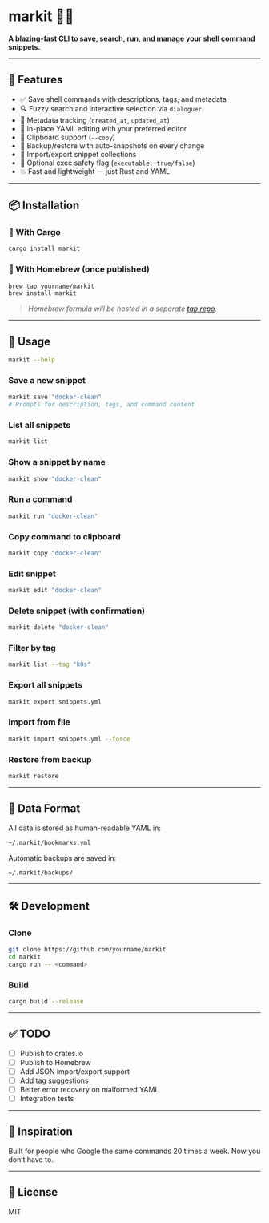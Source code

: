 # markit 🧠✨

**A blazing-fast CLI to save, search, run, and manage your shell command snippets.**

---

## 🚀 Features

- ✅ Save shell commands with descriptions, tags, and metadata
- 🔍 Fuzzy search and interactive selection via `dialoguer`
- 🧠 Metadata tracking (`created_at`, `updated_at`)
- 📝 In-place YAML editing with your preferred editor
- 🧪 Clipboard support (`--copy`)
- 📂 Backup/restore with auto-snapshots on every change
- 🔁 Import/export snippet collections
- 🔐 Optional exec safety flag (`executable: true/false`)
- 💥 Fast and lightweight — just Rust and YAML

---

## 📦 Installation

### 🦀 With Cargo

```bash
cargo install markit
```

### 🍺 With Homebrew (once published)

```bash
brew tap yourname/markit
brew install markit
```

> _Homebrew formula will be hosted in a separate [tap repo](https://docs.brew.sh/Taps)._

---

## 📖 Usage

```bash
markit --help
```

### Save a new snippet

```bash
markit save "docker-clean"
# Prompts for description, tags, and command content
```

### List all snippets

```bash
markit list
```

### Show a snippet by name

```bash
markit show "docker-clean"
```

### Run a command

```bash
markit run "docker-clean"
```

### Copy command to clipboard

```bash
markit copy "docker-clean"
```

### Edit snippet

```bash
markit edit "docker-clean"
```

### Delete snippet (with confirmation)

```bash
markit delete "docker-clean"
```

### Filter by tag

```bash
markit list --tag "k8s"
```

### Export all snippets

```bash
markit export snippets.yml
```

### Import from file

```bash
markit import snippets.yml --force
```

### Restore from backup

```bash
markit restore
```

---

## 🧰 Data Format

All data is stored as human-readable YAML in:

```bash
~/.markit/bookmarks.yml
```

Automatic backups are saved in:

```bash
~/.markit/backups/
```

---

## 🛠️ Development

### Clone

```bash
git clone https://github.com/yourname/markit
cd markit
cargo run -- <command>
```

### Build

```bash
cargo build --release
```

---

## ✅ TODO

- [ ] Publish to crates.io
- [ ] Publish to Homebrew
- [ ] Add JSON import/export support
- [ ] Add tag suggestions
- [ ] Better error recovery on malformed YAML
- [ ] Integration tests

---

## 🧠 Inspiration

Built for people who Google the same commands 20 times a week. Now you don’t have to.

---

## 📄 License

MIT
